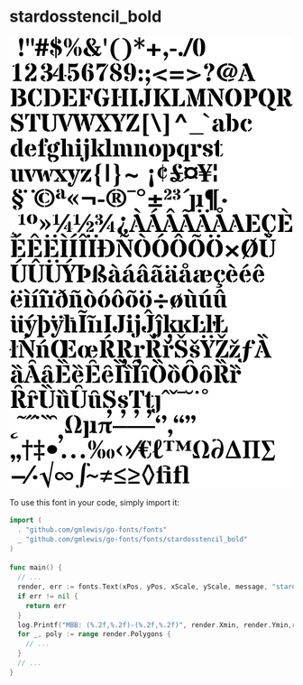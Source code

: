 # stardosstencil_bold

![stardosstencil_bold](stardosstencil_bold.png)

To use this font in your code, simply import it:

```go
import (
  . "github.com/gmlewis/go-fonts/fonts"
  _ "github.com/gmlewis/go-fonts/fonts/stardosstencil_bold"
)

func main() {
  // ...
  render, err := fonts.Text(xPos, yPos, xScale, yScale, message, "stardosstencil_bold")
  if err != nil {
    return err
  }
  log.Printf("MBB: (%.2f,%.2f)-(%.2f,%.2f)", render.Xmin, render.Ymin,render.Xmax, render.Ymax)
  for _, poly := range render.Polygons {
    // ...
  }
  // ...
}
```
